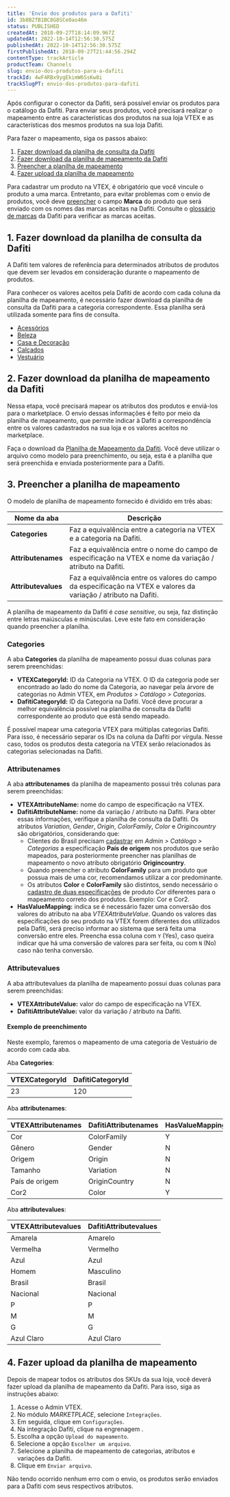 ```yaml
---
title: 'Envio dos produtos para a Dafiti'
id: 3b8BZfB1BC8G8SCe0ao46m
status: PUBLISHED
createdAt: 2018-09-27T18:14:09.967Z
updatedAt: 2022-10-14T12:56:30.575Z
publishedAt: 2022-10-14T12:56:30.575Z
firstPublishedAt: 2018-09-27T21:44:56.294Z
contentType: trackArticle
productTeam: Channels
slug: envio-dos-produtos-para-a-dafiti
trackId: 4wF4RBx9ygEkimW6SsKw8i
trackSlugPT: envio-dos-produtos-para-dafiti
---
```


Após configurar o conector da Dafiti, será possível enviar os produtos para o catálogo da Dafiti. Para enviar seus produtos, você precisará realizar o mapeamento entre as características dos produtos na sua loja VTEX e as características dos mesmos produtos na sua loja Dafiti.

Para fazer o mapeamento, siga os passos abaixo:

1. [Fazer download  da planilha de consulta da Dafiti](#1-fazer-download-da-planilha-de-consulta-da-dafiti)
2. [Fazer download da planilha de mapeamento da Dafiti](#2-fazer-download-da-planilha-de-mapeamento-da-dafiti)
3. [Preencher a planilha de mapeamento](#3-preencher-a-planilha-de-mapeamento)
4. [Fazer upload da planilha de mapeamento](#4-fazer-upload-da-planilha-de-mapeamento)

<div class="alert alert-warning">
Para cadastrar um produto na VTEX, é obrigatório que você vincule o produto a uma marca. Entretanto, para evitar problemas com o envio de produtos, você deve <a href="https://help.vtex.com/pt/tutorial/campos-de-cadastro-de-produto--4dYXWIK3zyS8IceKkQseke">preencher</a> o campo <strong>Marca</strong> do produto que será enviado com os nomes das marcas aceitas na Dafiti. Consulte o <a href="https://www.dafiti.com.br/marcas/">glossário de marcas</a> da Dafiti para verificar as marcas aceitas.
</div>

## 1. Fazer download da planilha de consulta da Dafiti

A Dafiti tem valores de referência para determinados atributos de produtos que devem ser levados em consideração durante o mapeamento de produtos.

Para conhecer os valores aceitos pela Dafiti de acordo com cada coluna da planilha de mapeamento, é necessário fazer download da planilha de consulta da Dafiti para a categoria correspondente. Essa planilha será utilizada somente para fins de consulta.

- [Acessórios](https://drive.google.com/uc?export=download&id=19g-ycAnPDIefna0mU1IPMIO_cCwEIc_n)
- [Beleza](https://drive.google.com/uc?export=download&id=17rH-YBklL8ut8ldkLs1ZaAib9ck7xN5c)
- [Casa e Decoração](https://drive.google.com/uc?export=download&id=1u_RaTqzFPRdTAT6PU2_7dtTl3fh8HJG0)
- [Calçados](https://drive.google.com/uc?export=download&id=1cjjeiwBWLZ1NJ9ybuMDxhm7WNmX4xHv7)
- [Vestuário](https://drive.google.com/uc?export=download&id=1AhgcW68zc6GiSEKhUmFVhoZAy-BiZZDZ)

## 2. Fazer download da planilha de mapeamento da Dafiti 

Nessa etapa, você precisará mapear os atributos dos produtos e enviá-los para o marketplace. O envio dessas informações é feito por meio da planilha de mapeamento, que permite indicar à Dafiti a correspondência entre os valores cadastrados na sua loja e os valores aceitos no marketplace. 

Faça o download da [Planilha de Mapeamento da Dafiti](https://s3.amazonaws.com/Marketplace-Integration/SellerCenterIntegration/Template/Model_New_Mapping_Dafiti.xlsx). Você deve utilizar o arquivo como modelo para preenchimento, ou seja, esta é a planilha que será preenchida e enviada posteriormente para a Dafiti.

## 3. Preencher a planilha de mapeamento

O modelo de planilha de mapeamento fornecido é dividido em três abas:

| **Nome da aba** | **Descrição** | 
| ---------- | ---------- | 
| **Categories** | Faz a equivalência entre a categoria na VTEX e a categoria na Dafiti. |
| **Attributenames** | Faz a equivalência entre o nome do campo de especificação na VTEX e nome da variação / atributo na Dafiti. |
| **Attributevalues** | Faz a equivalência entre os valores do campo da especificação na VTEX e valores  da variação / atributo na Dafiti. |

<div class="alert alert-info">
  A planilha de mapeamento da Dafiti é <em>case sensitive</em>, ou seja, faz distinção entre letras maiúsculas e minúsculas. Leve este fato em consideração quando preencher a planilha.
</div>

### Categories

A aba **Categories** da planilha de mapeamento possui duas colunas para serem preenchidas:

- **VTEXCategoryId:** ID da Categoria na VTEX. O ID da categoria pode ser encontrado ao lado do nome da Categoria, ao navegar pela árvore de categorias no Admin VTEX, em *Produtos > Catálogo > Categorias*.
- **DafitiCategoryId:**  ID da Categoria na Dafiti. Você deve procurar a melhor equivalência possível na planilha de consulta da Dafiti correspondente ao produto que está sendo mapeado.

<div class = "alert alert-info">
É possível mapear uma categoria VTEX para múltiplas categorias Dafiti. Para isso, é necessário separar os IDs na coluna da Dafiti por vírgula. Nesse caso, todos os produtos desta categoria na VTEX serão relacionados às categorias selecionadas na Dafiti.
</div>

### Attributenames

A aba __attributenames__ da planilha de mapeamento possui três colunas para serem preenchidas:

- **VTEXAttributeName:** nome do campo de especificação na VTEX.
- **DafitiAttributeName:** nome da variação / atributo na Dafiti.
    Para obter essas informações, verifique a planilha de consulta da Dafiti. Os atributos *Variation*, *Gender*, *Origin*, *ColorFamily*, *Color* e *Origincountry* são obrigatórios, considerando que:
    - Clientes do Brasil precisam [cadastrar](https://help.vtex.com/pt/tracks/catalogo-101--5AF0XfnjfWeopIFBgs3LIQ/4fcdmJzQ6QYA9zWf3bLWin) em *Admin > Catálogo > Categorias* a especificação **País de origem** nos produtos que serão mapeados, para posteriormente preencher nas planilhas de mapeamento o novo atributo obrigatório **Origincountry**.
    - Quando preencher o atributo **ColorFamily** para um produto que possua mais de uma cor, recomendamos utilizar a cor predominante.
    - Os atributos **Color** e **ColorFamily** são distintos, sendo necessário o [cadastro de duas especificações](https://help.vtex.com/pt/tracks/catalogo-101--5AF0XfnjfWeopIFBgs3LIQ/4fcdmJzQ6QYA9zWf3bLWin) de produto *Cor* diferentes para o mapeamento correto dos produtos. Exemplo: Cor e Cor2.
- **HasValueMapping:** indica se é necessário fazer uma conversão dos valores do atributo na aba *VTEXAttributeValue*. Quando os valores das especificações do seu produto na VTEX forem diferentes dos utilizados pela Dafiti, será preciso informar ao sistema que será feita uma conversão entre eles. Preencha essa coluna com `Y` (Yes), caso queira indicar que há uma conversão de valores para ser feita, ou com `N` (No) caso não tenha conversão.

### Attributevalues

A aba attributevalues da planilha de mapeamento possui duas colunas para serem preenchidas:

- **VTEXAttributeValue:** valor do campo de especificação na VTEX.
- **DafitiAttributeValue:** valor da variação / atributo na Dafiti.

#### Exemplo de preenchimento

Neste exemplo, faremos o mapeamento de uma categoria de Vestuário de acordo com cada aba.

Aba **Categories**:

| **VTEXCategoryId** | **DafitiCategoryId** | 
| ---------- | ---------- |
| 23 | 120 | 

Aba **attributenames**:

| **VTEXAttributenames** | **DafitiAttributenames** | **HasValueMapping** |
| ---------- | ---------- | ---------- |
| Cor | ColorFamily | Y |
| Gênero | Gender | N |
| Origem | Origin | N |
| Tamanho | Variation | N |
| País de origem | OriginCountry | N |
| Cor2 | Color | Y |

Aba **attributevalues**:

| **VTEXAttributevalues** | **DafitiAttributevalues** |
| ---------- | ---------- | 
| Amarela | Amarelo |
| Vermelha | Vermelho |
| Azul | Azul |
| Homem | Masculino |
| Brasil | Brasil |
| Nacional | Nacional |
| P | P |
| M | M |
| G | G |
| Azul Claro | Azul Claro |

## 4. Fazer upload da planilha de mapeamento

Depois de mapear todos os atributos dos SKUs da sua loja, você deverá fazer upload da planilha de mapeamento da Dafiti. Para isso, siga as instruções abaixo:

1. Acesse o Admin VTEX.
2. No módulo _MARKETPLACE_, selecione `Integrações`.
3. Em seguida, clique em `Configurações`.
4. Na integração Dafiti, clique na engrenagem <i class="fas fa-cog"></i>.  
5. Escolha a opção `Upload do mapeamento`.
6. Selecione a opção `Escolher um arquivo`.
7. Selecione a planilha de mapeamento de categorias, atributos e variações da Dafiti.
8. Clique em `Enviar arquivo`.

Não tendo ocorrido nenhum erro com o envio, os produtos serão enviados para a Dafiti com seus respectivos atributos.
